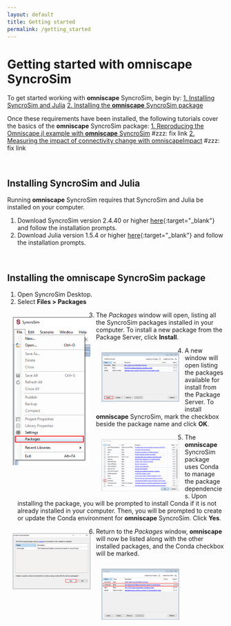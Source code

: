 ```yaml
---
layout: default
title: Getting started
permalink: /getting_started
---
```


# Getting started with **omniscape** SyncroSim

To get started working with **omniscape** SyncroSim, begin by:
<A href="#installing-syncrosim-and-julia">1. Installing SyncroSim and Julia</A>
<A href="#installing-the-omniscape-syncrosim-package">2. Installing the **omniscape** SyncroSim package</A>

Once these requirements have been installed, the following tutorials cover the basics of the **omniscape** SyncroSim package:
<A href="#reproducing-the-omniscape.jl-example-with-omniscape-syncrosim">1. Reproducing the Omniscape.jl example with **omniscape** SyncroSim</A> #zzz: fix link
<A href="#measuring-the-impact-of-connectivity-change-with-omniscapeimpact">2. Measuring the impact of connectivity change with omniscapeImpact</A> #zzz: fix link

<br>

## **Installing SyncroSim and Julia**

Running **omniscape** SyncroSim requires that SyncroSim and Julia be installed on your computer. 
1. Download SyncroSim version 2.4.40 or higher [here](https://syncrosim.com/download/){:target="_blank"} and follow the installation prompts. 
2. Download Julia version 1.5.4 or higher [here](https://julialang.org/downloads/){:target="_blank"} and follow the installation prompts.

<br>

## **Installing the omniscape SyncroSim package**

1. Open SyncroSim Desktop.
2. Select **Files > Packages**

<img align="left" style="padding: 13px" width="180" src="assets/images/screenshot1.png">

3. The *Packages* window will open, listing all the SyncroSim packages installed in your computer. To install a new package from the Package Server, click **Install**.

<img align="left" style="padding: 13px" width="180" src="assets/images/screenshot2.png">

4. A new window will open listing the packages available for install from the Package Server. To install **omniscape** SyncroSim, mark the checkbox beside the package name and click **OK**. 

<img align="left" style="padding: 13px" width="180" src="assets/images/screenshot3.png">

5.	The **omniscape** SyncroSim package uses Conda to manage the package dependencies. Upon installing the package, you will be prompted to install Conda if it is not already installed in your computer. Then, you will be prompted to create or update the Conda environment for **omniscape** SyncroSim. Click **Yes**.  

<img align="left" style="padding: 13px" width="180" src="assets/images/screenshot4.png">

6.	Return to the *Packages* window, **omniscape** will now be listed along with the other installed packages, and the Conda checkbox will be marked.

<img align="left" style="padding: 13px" width="180" src="assets/images/screenshot5.png">
